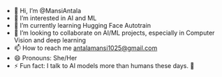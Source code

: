 - 👋 Hi, I’m @MansiAntala
- 👀 I’m interested in AI and ML
- 🌱 I’m currently learning Hugging Face Autotrain
- 💞️ I’m looking to collaborate on AI/ML projects, especially in Computer Vision and deep learning  
- 📫 How to reach me antalamansi1025@gmail.com
- 😄 Pronouns: She/Her
- ⚡ Fun fact: I talk to AI models more than humans these days. 🤖

<!---
MansiAntala/MansiAntala is a ✨ special ✨ repository because its `README.md` (this file) appears on your GitHub profile.
You can click the Preview link to take a look at your changes.
--->
